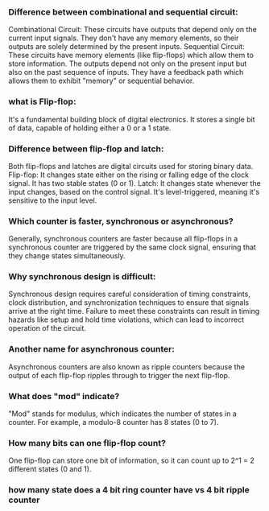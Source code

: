 
### Difference between combinational and sequential circuit:
Combinational Circuit: These circuits have outputs that depend only on the current input signals. They don't have any memory elements, so their outputs are solely determined by the present inputs.
Sequential Circuit: These circuits have memory elements (like flip-flops) which allow them to store information. The outputs depend not only on the present input but also on the past sequence of inputs. They have a feedback path which allows them to exhibit "memory" or sequential behavior.
### what is Flip-flop:
It's a fundamental building block of digital electronics. It stores a single bit of data, capable of holding either a 0 or a 1 state.
### Difference between flip-flop and latch:
Both flip-flops and latches are digital circuits used for storing binary data.
Flip-flop: It changes state either on the rising or falling edge of the clock signal. It has two stable states (0 or 1).
Latch: It changes state whenever the input changes, based on the control signal. It's level-triggered, meaning it's sensitive to the input level.
### Which counter is faster, synchronous or asynchronous?
Generally, synchronous counters are faster because all flip-flops in a synchronous counter are triggered by the same clock signal, ensuring that they change states simultaneously.
### Why synchronous design is difficult:
Synchronous design requires careful consideration of timing constraints, clock distribution, and synchronization techniques to ensure that signals arrive at the right time. Failure to meet these constraints can result in timing hazards like setup and hold time violations, which can lead to incorrect operation of the circuit.
### Another name for asynchronous counter:
Asynchronous counters are also known as ripple counters because the output of each flip-flop ripples through to trigger the next flip-flop.
### What does "mod" indicate?
"Mod" stands for modulus, which indicates the number of states in a counter. For example, a modulo-8 counter has 8 states (0 to 7).

### How many bits can one flip-flop count?
One flip-flop can store one bit of information, so it can count up to 2^1 = 2 different states (0 and 1).

 ### how many state does a 4 bit ring counter have vs 4 bit ripple counter 
